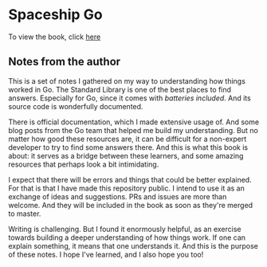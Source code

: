 # Spaceship Go

To view the book, click [here](https://blasrodri.github.io/spaceship-go-gh-pages/)

## Notes from the author

This is a set of notes I gathered on my way to understanding how things worked
in Go. The Standard Library is one of the best places to find answers. Especially
for Go, since it comes with _batteries included_. And its source code is
wonderfully documented.

There is official documentation, which I made extensive usage of. And some
blog posts from the Go team that helped me build my understanding. But no
matter how good these resources are, it can be difficult for a non-expert
developer to try to find some answers there. And this is what this book is
about: it serves as a bridge between these learners, and some amazing
resources that perhaps look a bit intimidating.

I expect that there will be errors and things that could be better explained. For
that is that I have made this repository public. I intend to use it as an
exchange of ideas and suggestions. PRs and issues are more than welcome. And
they will be included in the book as soon as they're merged to master.

Writing is challenging. But I found it enormously helpful, as an exercise towards
building a deeper understanding of how things work. If one can explain something,
it means that one understands it. And this is the purpose of these notes. I hope
I've learned, and I also hope you too!
